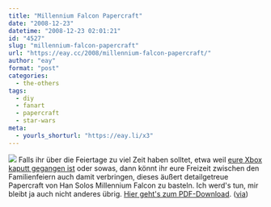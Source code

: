 ```yaml
---
title: "Millennium Falcon Papercraft"
date: "2008-12-23"
datetime: "2008-12-23 02:01:21"
id: "4527"
slug: "millennium-falcon-papercraft"
url: "https://eay.cc/2008/millennium-falcon-papercraft/"
author: "eay"
format: "post"
categories:
  - the-others
tags:
  - diy
  - fanart
  - papercraft
  - star-wars
meta:
  - yourls_shorturl: "https://eay.li/x3"
---
```


![](/uploads/2008/mfpapercraft.jpg) Falls ihr über die Feiertage zu viel Zeit haben solltet, etwa weil [eure Xbox kaputt gegangen ist](//eay.cc/2008/error-74/) oder sowas, dann könnt ihr eure Freizeit zwischen den Familienfeiern auch damit verbringen, dieses äußert detailgetreue Papercraft von Han Solos Millennium Falcon zu basteln. Ich werd's tun, mir bleibt ja auch nicht anderes übrig. [Hier geht's zum PDF-Download](http://www7a.biglobe.ne.jp/~sf-papercraft/Gallery/Falcon/Falcon.html). ([via](http://www.vectorvault.com/2008/12/18/free-vector-download-papercraft-millennium-falcon/))
